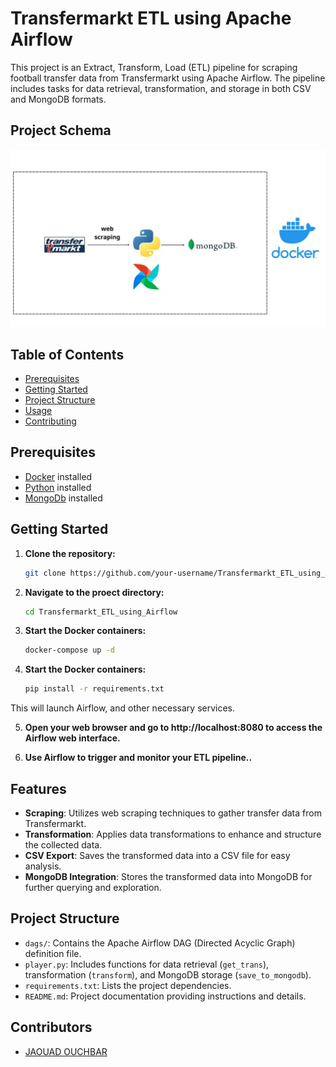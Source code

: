 # Transfermarkt ETL using Apache Airflow

This project is an Extract, Transform, Load (ETL) pipeline for scraping football transfer data from Transfermarkt using Apache Airflow. The pipeline includes tasks for data retrieval, transformation, and storage in both CSV and MongoDB formats.
## Project Schema

![Project Schema](Transfermarket_ETL_using_Airflow.jpg)
## Table of Contents

- [Prerequisites](#prerequisites)
- [Getting Started](#getting-started)
- [Project Structure](#project-structure)
- [Usage](#usage)
- [Contributing](#contributing)

## Prerequisites

- [Docker](https://docs.docker.com/get-docker/) installed
- [Python](https://www.python.org/downloads/) installed
- [MongoDb](https://www.mongodb.com/try/download/community) installed

## Getting Started

1. **Clone the repository:**

   ```bash
   git clone https://github.com/your-username/Transfermarkt_ETL_using_Airflow.git

2. **Navigate to the proect directory:**

   ```bash
   cd Transfermarkt_ETL_using_Airflow


3. **Start the Docker containers:**

   ```bash
   docker-compose up -d

4. **Start the Docker containers:**

   ```bash
   pip install -r requirements.txt


This will launch Airflow, and other necessary services.

5. **Open your web browser and go to http://localhost:8080 to access the Airflow web interface.**

6. **Use Airflow to trigger and monitor your ETL pipeline..**


## Features

- **Scraping**: Utilizes web scraping techniques to gather transfer data from Transfermarkt.
- **Transformation**: Applies data transformations to enhance and structure the collected data.
- **CSV Export**: Saves the transformed data into a CSV file for easy analysis.
- **MongoDB Integration**: Stores the transformed data into MongoDB for further querying and exploration.

## Project Structure

- `dags/`: Contains the Apache Airflow DAG (Directed Acyclic Graph) definition file.
- `player.py`: Includes functions for data retrieval (`get_trans`), transformation (`transform`), and MongoDB storage (`save_to_mongodb`).
- `requirements.txt`: Lists the project dependencies.
- `README.md`: Project documentation providing instructions and details.


## Contributors
- [JAOUAD OUCHBAR](https://github.com/jawadoch/)
